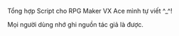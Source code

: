 
Tổng hợp Script cho RPG Maker VX Ace mình tự viết ^_^!

Mọi người dùng nhớ ghi nguồn tác giả là được.
